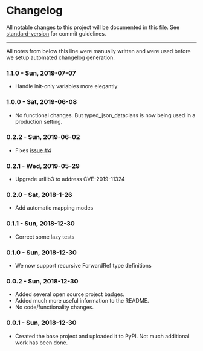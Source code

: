 # Changelog

All notable changes to this project will be documented in this file. See [standard-version](https://github.com/conventional-changelog/standard-version) for commit guidelines.

---
All notes from below this line were manually written and were used before we setup
automated changelog generation.

### 1.1.0 - Sun, 2019-07-07
* Handle init-only variables more elegantly

### 1.0.0 - Sat, 2019-06-08
* No functional changes. But typed_json_dataclass is now being used in a
  production setting.

### 0.2.2 - Sun, 2019-06-02
* Fixes [issue #4](https://github.com/abatilo/typed-json-dataclass/issues/4)

### 0.2.1 - Wed, 2019-05-29
* Upgrade urllib3 to address CVE-2019-11324

### 0.2.0 - Sat, 2018-1-26
* Add automatic mapping modes

### 0.1.1 - Sun, 2018-12-30
* Correct some lazy tests

### 0.1.0 - Sun, 2018-12-30
* We now support recursive ForwardRef type definitions

### 0.0.2 - Sun, 2018-12-30
* Added several open source project badges.
* Added much more useful information to the README.
* No code/functionality changes.

### 0.0.1 - Sun, 2018-12-30
* Created the base project and uploaded it to PyPI. Not much additional work has
been done.

